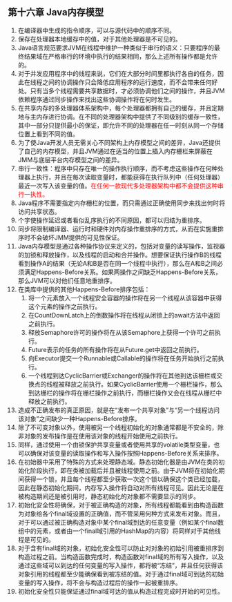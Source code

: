 ## 第十六章 Java内存模型

1. 在编译器中生成的指令顺序，可以与源代码中的顺序不同。
2. 保存在处理器本地缓存中的值，对于其他处理器是不可见的。
3. Java语言规范要求JVM在线程中维护一种类似于串行的语义：只要程序的最终结果域在严格串行的环境中执行的结果相同，那么上述所有操作都是允许的。
4. 对于并发应用程序中的线程来说，它们在大部分时间里都执行各自的任务，因此在线程之间的协调操作只会降低应用程序的运行速度，而不会带来任何好处。只有当多个线程需要共享数据时，才必须协调他们之间的操作，并且JVM依赖程序通过同步操作来找出这些协调操作将在何时发生。
5. 在共享内存的多处理器体系架构中，每个处理器都拥有自己的缓存，并且定期地与主内存进行协调。在不同的处理器架构中提供了不同级别的缓存一致性，其中一部分只提供最小的保证，即允许不同的处理器在任一时刻从同一个存储位置上看到不同的值。
6. 为了使Java开发人员无需关心不同架构上内存模型之间的差异，Java还提供了自己的内存模型，并且JVM通过在适当的位置上插入内存栅栏来屏蔽在JMM与底层平台内存模型之间的差异。
7. 串行一致性：程序中只存在唯一的操作执行顺序，而不考虑这些操作在何种处理器上执行，并且在每次读取变量时，都能获得在执行队列中（任何处理器）最近一次写入该变量的值。<font color=red>在任何一款现代多处理器架构中都不会提供这种串行一执性。</font>
8. Java程序不需要指定内存栅栏的位置，而只需通过正确使用同步来找出何时将访问共享状态。
9. 个字使操作延迟或者看似乱序执行的不同原因，都可以归结为重排序。
10. 同步将限制编译器、运行时和硬件对内存操作重排序的方式，从而在实施重排序时不会破坏JMM提供的可见性保证。
11. Java内存模型是通过各种操作协议来定义的，包括对变量的读写操作，监视器的加锁和释放操作，以及线程的启动和合并操作。想要保证执行操作B的线程看到操作A的结果（无论A和B是否在同一个线程中执行），那么在A和B之间必须满足Happens-Before关系。如果两操作之间缺乏Happens-Before关系，那么JVM可以对他们任意地重排序。
12. 在类库中提供的其他Happens-Before排序包括：
    1. 将一个元素放入一个线程安全容器的操作将在另一个线程从该容器中获得这个元素的操作之前执行。
    2. 在CountDownLatch上的倒数操作将在线程从闭锁上的await方法中返回之前执行。
    3. 释放Semaphore许可的操作将在从该Semaphore上获得一个许可之前执行。
    4. Future表示的任务的所有操作将在从Future.get中返回之前执行。
    5. 向Executor提交一个Runnable或Callable的操作将在任务开始执行之前执行。
    6. 一个线程到达CyclicBarrier或Exchanger的操作将在其他到达该栅栏或交换点的线程被释放之前执行。如果CyclicBarrier使用一个栅栏操作，那么到达栅栏的操作将在栅栏操作之前执行，而栅栏操作又会在线程从栅栏中释放之前执行。
13. 造成不正确发布的真正原因，就是在“发布一个共享对象”与“另一个线程访问该对象”之间缺少一种Happens-Before排序。
14. 除了不可变对象以外，使用被另一个线程初始化的对象通常都是不安全的，除非对象的发布操作是在使用该对象的线程开始使用之前执行。
15. 同样，通过使用一个由锁保护共享变量或者使用共享的volatile类型变量，也可以确保对该变量的读取操作和写入操作按照Happens-Before关系来排序。
16. 在初始器中采用了特殊的方式来处理静态域。静态初始化器是由JVM在类的初始化阶段执行，即在类被加载后并且被线程使用之前。由于JVM将在初始化期间获得一个锁，并且每个线程都至少获取一次这个锁以确保这个类已经加载，因此在静态初始化期间，内存写入操作将自动对所有线程可见。因此无论是在被构造期间还是被引用时，静态初始化的对象都不需要显示的同步。
17. 初始化安全性将确保，对于被正确构造的对象，所有线程都能看到由构造函数为对象给各个final域设置的正确值，而不管采用何种方式来发布对象。而且，对于可以通过被正确构造对象中某个final域到达的任意变量（例如某个final数组中的元素，或者由一个final域引用的HashMap的内容）将同样对于其他线程是可见的。
18. 对于含有final域的对象，初始化安全性可以防止对对象的初始引用被重排序到构造过程之前。当构造函数完成时，构造函数对final域的所有写入操作，以及通过这些域可以到达的任何变量的写入操作，都将被“冻结”，并且任何获得该对象引用的线程都至少能确保看到被冻结的值。对于通过final域可到达的初始变量的写入操作，将不会与构造过程后的操作一起被重排序。
19. 初始化安全性只能保证通过final域可达的值从构造过程完成时开始的可见性。